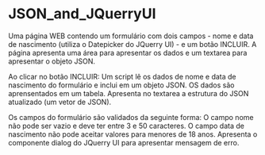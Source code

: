# JSON_and_JQuerryUI

Uma página WEB contendo um formulário com dois campos - nome e data de nascimento (utiliza o Datepicker do JQuerry UI) - e um botão INCLUIR.
A página apresenta uma área para apresentar os dados e um textarea para apresentar o objeto JSON.

Ao clicar no botão INCLUIR:
  Um script lê os dados de nome e data de nascimento do formulário e inclui em um objeto JSON.
  OS dados são aprensentados em um tabela.
  Apresenta no textarea a estrutura do JSON atualizado (um vetor de JSON).

Os campos do formulário são validados da seguinte forma:
  O campo nome não pode ser vazio e deve ter entre 3 e 50 caracteres.
  O campo data de nascimento não pode aceitar valores para menores de 18 anos.
  Apresenta o componente dialog do JQuerry UI para apresentar mensagem de erro.
